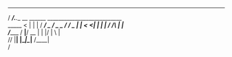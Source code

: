   _________                   
 /   _____/__.__.__ __  ______    ___________________________  
 \_____  <   |  |  |  \/ ____/    \__    ___/  _  \__    ___/
 /        \___  |  |  < <_|  |      |    | /  /_\  \|    |  
/_______  / ____|____/ \__   |      |    |/    |    \    |  
        \/\/              |__|      |____|\____|__  /____|   
                                                  \/         


